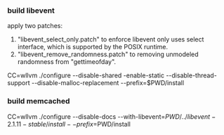 ### build libevent
apply two patches:

1. "libevent_select_only.patch" to enforce libevent only uses select interface,
   which is supported by the POSIX runtime.
2. "libevent_remove_randomness.patch" to removing unmodeled randomness from
   "gettimeofday".

CC=wllvm ./configure --disable-shared -enable-static --disable-thread-support --disable-malloc-replacement --prefix=$PWD/install

### build memcached

CC=wllvm ./configure --disable-docs --with-libevent=$PWD/../libevent-2.1.11-stable/install --prefix=$PWD/install
